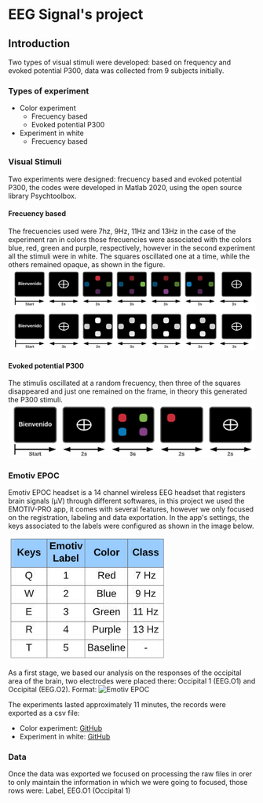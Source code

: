 # EEG Signal's project

## Introduction
Two types of visual stimuli were developed: based on frequency and evoked potential P300, data was collected from 9 subjects initially.

### Types of experiment
- Color experiment
  - Frecuency based
  - Evoked potential P300
- Experiment in white
  - Frecuency based
### Visual Stimuli
Two experiments were designed: frecuency based and evoked potential P300, the codes were developed in Matlab 2020, using the open source library Psychtoolbox.
#### Frecuency based
The frecuencies used were 7hz, 9Hz, 11Hz and 13Hz in the case of the experiment ran in colors those frecuencies were associated with the colors blue, red, green and purple, respectively, however in the second experiment all the stimuli were in white. The squares oscillated one at a time, while the others remained opaque, as shown in the figure.
![Frecuency based experiment](static/frecuency.png)
#### Evoked potential P300
The stimulis oscillated at a random frecuency, then three of the squares disappeared and just one remained on the frame, in theory this generated the P300 stimuli.
![P300 experiment](static/P300.png)

### Emotiv EPOC
Emotiv EPOC headset is a 14 channel wireless EEG headset that registers brain signals (µV) through different softwares, in this project we  used the EMOTIV-PRO app, it comes with several features, however we only focused on the registration, labeling and data exportation. In the app's settings, the keys associated to the labels were configured as shown in the image below.

![P300 experiment](static/labels_EMOTIV.png)

As a first stage, we based our analysis on the responses of the occipital area of the brain, two electrodes were placed there: Occipital 1 (EEG.O1) and Occipital (EEG.O2).
Format: ![  Emotiv EPOC](https://www.researchgate.net/profile/Luis_Gonzalez-Abril/publication/305370349/figure/download/fig1/AS:385435709788162@1468906442608/Emotiv-EPOC-characteristics-and-sensors-configuration-a-10-20-International-system.png)

The experiments lasted approximately 11 minutes, the records were exported as a csv file:
- Color experiment: [GitHub](https://github.com/kaviles22/SenalesEEG/tree/main/Colores/DatosBrutos) 
- Experiment in white: [GitHub](https://github.com/kaviles22/SenalesEEG/tree/main/Blanco/DatosBrutos)
### Data
Once the data was exported we focused on processing the raw files in orer to only maintain the information in which we were going to focused, those rows were: Label, EEG.O1 (Occipital 1)


